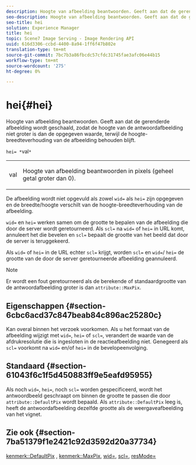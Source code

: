 ```yaml
---
description: Hoogte van afbeelding beantwoorden. Geeft aan dat de gerenderde afbeelding wordt geschaald, zodat de hoogte van de antwoordafbeelding niet groter is dan de opgegeven waarde, terwijl de hoogte-breedteverhouding van de afbeelding behouden blijft.
seo-description: Hoogte van afbeelding beantwoorden. Geeft aan dat de gerenderde afbeelding wordt geschaald, zodat de hoogte van de antwoordafbeelding niet groter is dan de opgegeven waarde, terwijl de hoogte-breedteverhouding van de afbeelding behouden blijft.
seo-title: hei
solution: Experience Manager
title: hei
topic: Scene7 Image Serving - Image Rendering API
uuid: 616d3306-ccbd-4400-8a94-1ff6f47b802e
translation-type: tm+mt
source-git-commit: 7bc7b3a86fbcdc57cfdc31745fae3afc06e44b15
workflow-type: tm+mt
source-wordcount: '275'
ht-degree: 0%

---
```



# hei{#hei}

Hoogte van afbeelding beantwoorden. Geeft aan dat de gerenderde afbeelding wordt geschaald, zodat de hoogte van de antwoordafbeelding niet groter is dan de opgegeven waarde, terwijl de hoogte-breedteverhouding van de afbeelding behouden blijft.

`hei= *`val`*`

<table id="simpletable_C3A31CA539DC4D9F8BE50290D1AFA5CA"> 
 <tr class="strow"> 
  <td class="stentry"> <p><span class="codeph"> <span class="varname"> val</span> </span> </p></td> 
  <td class="stentry"> <p>Hoogte van afbeelding beantwoorden in pixels (geheel getal groter dan 0). </p></td> 
 </tr> 
</table>

De afbeelding wordt niet opgevuld als zowel `wid=` als `hei=` zijn opgegeven en de breedte/hoogte verschilt van de hoogte-breedteverhouding van de afbeelding.

`wid=` en  `hei=` werken samen om de grootte te bepalen van de afbeelding die door de server wordt geretourneerd. Als `scl=` na `wid=` of `hei=` in URL komt, annuleert het die bevelen en `scl=` bepaalt de grootte van het beeld dat door de server is teruggekeerd.

Als `wid=` of `hei=` in de URL echter `scl=` krijgt, worden `scl=` en `wid=`/ `hei=` de grootte van de door de server geretourneerde afbeelding geannuleerd.

>[!NOTE]
>
>Er wordt een fout geretourneerd als de berekende of standaardgrootte van de antwoordafbeelding groter is dan `attribute::MaxPix`.

## Eigenschappen {#section-6cbc6acd37c847beab84c896ac25280c}

Kan overal binnen het verzoek voorkomen. Als u het formaat van de afbeelding wijzigt met `wid=`, `hei=` of `scl=`, verandert de waarde van de afdrukresolutie die is ingesloten in de reactieafbeelding niet. Genegeerd als `scl=` voorkomt na `wid=` en/of `hei=` in de bevelopeenvolging.

## Standaard {#section-61043f6c1f5d450883ff9e5eafd95955}

Als noch `wid=`, `hei=`, noch `scl=` worden gespecificeerd, wordt het antwoordbeeld geschraapt om binnen de grootte te passen die door `attribute::DefaultPix` wordt bepaald. Als `attribute::DefaultPix` leeg is, heeft de antwoordafbeelding dezelfde grootte als de weergaveafbeelding van het vignet.

## Zie ook {#section-7ba51379f1e2421c92d3592d20a37734}

[kenmerk::DefaultPix](../../../../../ir-api/material-cat/image-rendering-api-ref/c-ir-material-catalog/c-ir-attributes-reference/r-ir-defaultpix.md#reference-102c98f9b5d24d2aaaeb756653fb0e6f) ,  [kenmerk::MaxPix](../../../../../ir-api/material-cat/image-rendering-api-ref/c-ir-material-catalog/c-ir-attributes-reference/r-ir-maxpix.md#reference-569f186bbc2840a6bd3cffa8ff3e7657),  [wid=](../../../../../ir-api/http-protocol/image-rendering-api-ref/c-ir-http-protocol-ref/c-ir-http-protocol-command-reference/r-ir-wid.md#reference-b7e691b0624941168c94b2749ae233ec),  [scl=](../../../../../ir-api/http-protocol/image-rendering-api-ref/c-ir-http-protocol-ref/c-ir-http-protocol-command-reference/r-ir-scl.md#reference-b14b51a6cbe34f0bba42880540592f29),  [resMode=](../../../../../ir-api/http-protocol/image-rendering-api-ref/c-ir-http-protocol-ref/c-ir-http-protocol-command-reference/r-ir-http-resmode.md#reference-851a5b636f8948cfb11456c9b7dab0d3)
